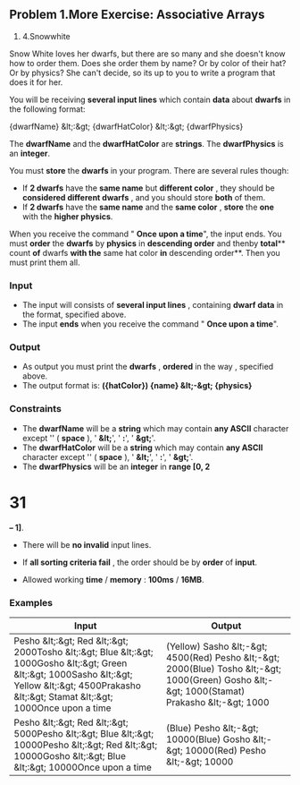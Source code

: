 ﻿## Problem 1.More Exercise: Associative Arrays

1. 4.Snowwhite

Snow White loves her dwarfs, but there are so many and she doesn&#39;t know how to order them. Does she order them by name? Or by color of their hat? Or by physics? She can&#39;t decide, so its up to you to write a program that does it for her.

You will be receiving **several input lines** which contain **data** about **dwarfs** in the following format:

{dwarfName} \&lt;:\&gt; {dwarfHatColor} \&lt;:\&gt; {dwarfPhysics}

The **dwarfName** and the **dwarfHatColor** are **strings**. The **dwarfPhysics** is an **integer**.

You must **store** the **dwarfs** in your program. There are several rules though:

- If **2 dwarfs** have the **same name** but **different color** , they should be **considered different dwarfs** , and you should store **both** of them.
- If **2 dwarfs** have the **same name** and the **same color** , **store** the **one** with the **higher physics**.

When you receive the command &quot; **Once upon a time**&quot;, the input ends. You must **order** the **dwarfs** by **physics** in **descending order** and thenby **total**** count **of** dwarfs **with the** same hat color **in** descending order**.
Then you must print them all.

### Input

- The input will consists of **several input lines** , containing **dwarf data** in the format, specified above.
- The input **ends** when you receive the command &quot; **Once upon a time**&quot;.

### Output

- As output you must print the **dwarfs** , **ordered** in the way , specified above.
- The output format is: **({hatColor}) {name} \&lt;-\&gt; {physics}**

### Constraints

- The **dwarfName** will be a **string** which may contain **any ASCII** character except &#39;&#39; ( **space** ), &#39; **\&lt;**&#39;, &#39; **:**&#39;, &#39; **\&gt;**&#39;.
- The **dwarfHatColor** will be a **string** which may contain **any ASCII** character except &#39;&#39; ( **space** ), &#39; **\&lt;**&#39;, &#39; **:**&#39;, &#39; **\&gt;**&#39;.
- The **dwarfPhysics** will be an **integer** in **range [0, 2**
# 31
 **– 1]**.
- There will be **no invalid** input lines.
- If **all sorting criteria fail** , the order should be by **order** of **input**.

- Allowed working **time** / **memory** : **100ms** / **16MB**.

### Examples

| **Input** | **Output** |
| --- | --- |
| Pesho \&lt;:\&gt; Red \&lt;:\&gt; 2000Tosho \&lt;:\&gt; Blue \&lt;:\&gt; 1000Gosho \&lt;:\&gt; Green \&lt;:\&gt; 1000Sasho \&lt;:\&gt; Yellow \&lt;:\&gt; 4500Prakasho \&lt;:\&gt; Stamat \&lt;:\&gt; 1000Once upon a time | (Yellow) Sasho \&lt;-\&gt; 4500(Red) Pesho \&lt;-\&gt; 2000(Blue) Tosho \&lt;-\&gt; 1000(Green) Gosho \&lt;-\&gt; 1000(Stamat) Prakasho \&lt;-\&gt; 1000 |
| Pesho \&lt;:\&gt; Red \&lt;:\&gt; 5000Pesho \&lt;:\&gt; Blue \&lt;:\&gt; 10000Pesho \&lt;:\&gt; Red \&lt;:\&gt; 10000Gosho \&lt;:\&gt; Blue \&lt;:\&gt; 10000Once upon a time | (Blue) Pesho \&lt;-\&gt; 10000(Blue) Gosho \&lt;-\&gt; 10000(Red) Pesho \&lt;-\&gt; 10000  |

